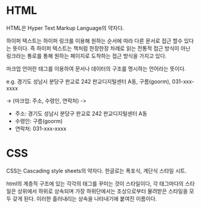 # HTML
HTML은 Hyper Text Markup Language의 약자다.

하이퍼 텍스트는 하이퍼 링크를 이용해 원하는 순서에 따라 다른 문서로 접근 할수 있다는 뜻이다. 즉 하이퍼 텍스트는 책처럼 한장한장 차례로 읽는 전통적 접근 방식이 아닌 링크라는 통로를 통해 원하는 페이지로 도착하는 접근 방식을 가지고 있다.

마크업 언어란 태그를 이용하여 문서나 데이터의 구조를 명시하는 언어라는 뜻이다.

e.g.
경기도 성남시 분당구 판교로 242 판교디지털센터 A동, 구름(goorm), 031-xxx-xxxx

→ (마크업: 주소, 수령인, 연락처) ->

- 주소: 경기도 성남시 분당구 판교로 242 판교디지털센터 A동 
- 수령인: 구름(goorm)
- 연락처: 031-xxx-xxxx

# CSS

CSS는 Cascading style sheets의 약자다. 한글로는 폭포식, 계단식 스타일 시트.

html의 계층적 구조에 있는 각각의 태그를 꾸미는 것이 스타일이다, 각 태그마다의 스타일은 상위에서 하위로 상속되며 가장 하위단에서는 조상으로부터 물려받은 스타일을 모두 갖게 된다. 이러한 흘러내리는 상속을 나타내기에 붙여진 이름이다.